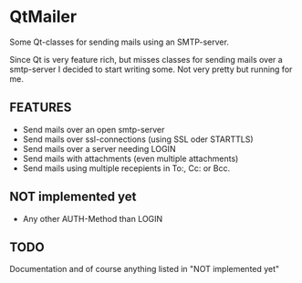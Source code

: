 QtMailer
========

Some Qt-classes for sending mails using an SMTP-server.

Since Qt is very feature rich, but misses classes for sending mails over a smtp-server I decided to start writing some. Not very pretty but running for me.

FEATURES
--------
* Send mails over an open smtp-server
* Send mails over ssl-connections (using SSL oder STARTTLS)
* Send mails over a server needing LOGIN
* Send mails with attachments (even multiple attachments)
* Send mails using multiple recepients in To:, Cc: or Bcc.

NOT implemented yet
-------------------
* Any other AUTH-Method than LOGIN

TODO
----
Documentation and of course anything listed in "NOT implemented yet"
